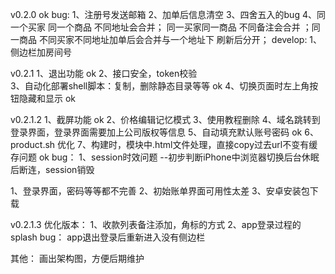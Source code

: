 v0.2.0    ok
bug:
1、注册号发送邮箱
2、加单后信息清空
3、四舍五入的bug
4、同一个买家 同一个商品 不同地址会合并；   同一买家同一商品 不同备注会合并 ；同一商品  不同买家不同地址加单后会合并与一个地址下 刷新后分开；
develop:
1、侧边栏加房间号

v0.2.1
1、退出功能  										ok
2、接口安全，token校验  							
3、自动化部署shell脚本：复制，删除静态目录等等		ok
4、切换页面时左上角按钮隐藏和显示					ok

v0.2.1.2
1、截屏功能																	ok
2、价格编辑记忆模式
3、使用教程删除
4、域名跳转到登录界面，登录界面需要加上公司版权等信息
5、自动填充默认账号密码														ok
6、product.sh 优化
7、构建时，模块中.html文件处理，直接copy过去url不变有缓存问题				ok
bug：
1、session时效问题 --初步判断iPhone中浏览器切换后台休眠后断连，session销毁

1、登录界面，密码等等都不完善
2、初始账单界面可用性太差
3、安卓安装包下载

v0.2.1.3
优化版本：
1、收款列表备注添加，角标的方式
2、app登录过程的splash
bug：
app退出登录后重新进入没有侧边栏

其他：
画出架构图，方便后期维护